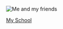 ![Me and my friends](https://lh3.googleusercontent.com/EE8LUJR7eRydzxA8qyinMYpW9v_2CbqtbOfDZYiLbnxcX_iBdXgqpYkaWtzjcImC2unl7NUjnMb5OTIHMg6zPAm_Mg6JnL0raKusc3k3FroyfhQbbdj-AOlx3EcoNtTv57xtVnVU47D5mhnZym_JTkkke8DS1yKVs6UXv9KA_RUiw8t3i8qFCxf2VPXWx5pGZFTAoyGQMEu8ihhv94ryw7yFVk6S3fA4_3s7BESku7ji8F2hdS1rtVhv9-bE3uV5o15MAzUkK1lwPFr_kgEBFtg9KshUG2Lqp1xbPAQXe8B-29Y8DatrCZidkaxuxr1GhVguvyGSaSqZtM9P32yvGaKRgooipc8Sink3WAtS9bI86o35vGGabGNl2iGG1WVpnUWh74SYHTiijW3svn_X4i0QDGF_VoWp1-VK5PJOHZjk7iJE7qLH8PEjHUmzYw48RFLNOkhbBJ5JO_RkxNdjkYotZBaVTFgIZR7aSPlPlI-BQMbIcAOTghG-HhRvF-IUazu2-_zHEcIWhVQPO8_4F0GLe8WiQozVsOVDW_rMtp9aLVLjnB3nJZWhmRasKbZHElHjUHulXzeXFpuodA5CUYr_s1BlTEwPFNeaK3pAEqTDkLxNXXWFzYgwHBtBpzDjxBMyX8ugGY6kCjaTSWdj-pSdql_AVmTD3ZkmmVYgnRu1UjhwEaG_lfvKl1ZUU1oMnorvsX6qKo9Dh3bFbMcXq4s=w1280-h593-no?authuser=0)

[My School](https://www.boardingedu.us/school/discover-mother-india-international-residential-public-school/)
